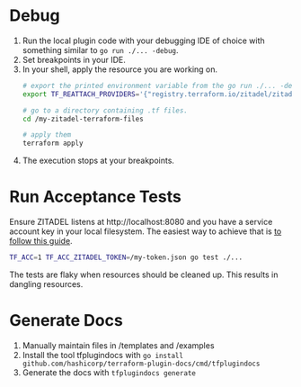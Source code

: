 # Debug

1. Run the local plugin code with your debugging IDE of choice with something similar to `go run ./... -debug`.
2. Set breakpoints in your IDE.
3. In your shell, apply the resource you are working on.
   ```bash
   # export the printed environment variable from the go run ./... -debug command above. E.g.
   export TF_REATTACH_PROVIDERS='{"registry.terraform.io/zitadel/zitadel":{"Protocol":"grpc","ProtocolVersion":6,"Pid":8123,"Test":true,"Addr":{"Network":"unix","String":"/tmp/plugin275634719"}}}'
   
   # go to a directory containing .tf files.
   cd /my-zitadel-terraform-files
   
   # apply them
   terraform apply
   ```
4. The execution stops at your breakpoints.

# Run Acceptance Tests

Ensure ZITADEL listens at http://localhost:8080 and you have a service account key in your local filesystem.
The easiest way to achieve that is [to follow this guide](https://zitadel.com/docs/self-hosting/deploy/compose#docker-compose-with-service-account).

```bash
TF_ACC=1 TF_ACC_ZITADEL_TOKEN=/my-token.json go test ./...
```

The tests are flaky when resources should be cleaned up.
This results in dangling resources.

# Generate Docs

1. Manually maintain files in /templates and /examples
1. Install the tool tfplugindocs with `go install github.com/hashicorp/terraform-plugin-docs/cmd/tfplugindocs`
1. Generate the docs with `tfplugindocs generate`

